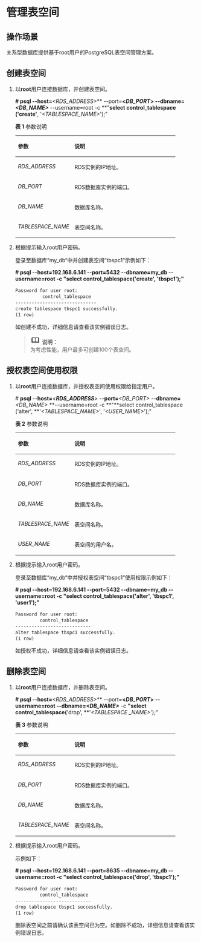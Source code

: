 # 管理表空间<a name="rds_09_0044"></a>

## 操作场景<a name="section21161918185247"></a>

关系型数据库提供基于root用户的PostgreSQL表空间管理方案。

## 创建表空间<a name="section3787577116487"></a>

1.  以**root**用户连接数据库，并创建表空间。

    **\# psql --host=**_<RDS\_ADDRESS\>_** --port=**<_DB\_PORT_\> **--dbname=**_<DB\_NAME\>_** --username=root -c **"**select control\_tablespace **\(**'create'**, '_<TABLESPACE\_NAME\>_'\);"

    **表 1**  参数说明

    <a name="table59901821142611"></a>
    <table><thead align="left"><tr id="row8990221112611"><th class="cellrowborder" valign="top" width="35.29%" id="mcps1.2.3.1.1"><p id="p4991142142610"><a name="p4991142142610"></a><a name="p4991142142610"></a>参数</p>
    </th>
    <th class="cellrowborder" valign="top" width="64.71000000000001%" id="mcps1.2.3.1.2"><p id="p1799192112260"><a name="p1799192112260"></a><a name="p1799192112260"></a>说明</p>
    </th>
    </tr>
    </thead>
    <tbody><tr id="row19911521112611"><td class="cellrowborder" valign="top" width="35.29%" headers="mcps1.2.3.1.1 "><p id="p59918217264"><a name="p59918217264"></a><a name="p59918217264"></a><em id="i2099182192611"><a name="i2099182192611"></a><a name="i2099182192611"></a>RDS_ADDRESS</em></p>
    </td>
    <td class="cellrowborder" valign="top" width="64.71000000000001%" headers="mcps1.2.3.1.2 "><p id="p11991202114262"><a name="p11991202114262"></a><a name="p11991202114262"></a>RDS实例的IP地址。</p>
    </td>
    </tr>
    <tr id="row12991172110266"><td class="cellrowborder" valign="top" width="35.29%" headers="mcps1.2.3.1.1 "><p id="p149912217263"><a name="p149912217263"></a><a name="p149912217263"></a><em id="i999132162610"><a name="i999132162610"></a><a name="i999132162610"></a>DB_PORT</em></p>
    </td>
    <td class="cellrowborder" valign="top" width="64.71000000000001%" headers="mcps1.2.3.1.2 "><p id="p2099172111268"><a name="p2099172111268"></a><a name="p2099172111268"></a>RDS数据库实例的端口。</p>
    </td>
    </tr>
    <tr id="row4991142102618"><td class="cellrowborder" valign="top" width="35.29%" headers="mcps1.2.3.1.1 "><p id="p799111216264"><a name="p799111216264"></a><a name="p799111216264"></a><em id="i39917214263"><a name="i39917214263"></a><a name="i39917214263"></a>DB_NAME</em></p>
    </td>
    <td class="cellrowborder" valign="top" width="64.71000000000001%" headers="mcps1.2.3.1.2 "><p id="p1399111218262"><a name="p1399111218262"></a><a name="p1399111218262"></a>数据库名称。</p>
    </td>
    </tr>
    <tr id="row299132162620"><td class="cellrowborder" valign="top" width="35.29%" headers="mcps1.2.3.1.1 "><p id="p59915217267"><a name="p59915217267"></a><a name="p59915217267"></a><em id="i1299152132611"><a name="i1299152132611"></a><a name="i1299152132611"></a>TABLESPACE_NAME</em></p>
    </td>
    <td class="cellrowborder" valign="top" width="64.71000000000001%" headers="mcps1.2.3.1.2 "><p id="p11991162102616"><a name="p11991162102616"></a><a name="p11991162102616"></a>表空间名称。</p>
    </td>
    </tr>
    </tbody>
    </table>

2.  根据提示输入root用户密码。

    登录至数据库“my\_db“中并创建表空间“tbspc1“示例如下：

    **\# psql --host=192.168.6.141 --port=****5432****  --dbname=my\_db --username=root -c "select control\_tablespace\('create', 'tbspc1'\);"**

    ```
    Password for user root:
              control_tablespace          
    ------------------------------    
    create tablespace tbspc1 successfully.   
    (1 row)
    ```

    如创建不成功，详细信息请查看该实例错误日志。

    >![](public_sys-resources/icon-note.gif) **说明：**   
    >为考虑性能，用户最多可创建100个表空间。  


## 授权表空间使用权限<a name="section5311030822"></a>

1.  以**root**用户连接数据库，并授权表空间使用权限给指定用户。

    \#  **psql --host=**_<__RDS\_ADDRESS__\>_ **--port=**_<DB\_PORT\>_ **--dbname=**_<DB\_NAME\>_ **--username=root -c **"**select control\_tablespace \('alter', **'_<TABLESPACE\_NAME\>_', '_<USER\_NAME\>_'\);"

    **表 2**  参数说明

    <a name="table734014410197"></a>
    <table><thead align="left"><tr id="row33425443195"><th class="cellrowborder" valign="top" width="35.29%" id="mcps1.2.3.1.1"><p id="p103427441197"><a name="p103427441197"></a><a name="p103427441197"></a>参数</p>
    </th>
    <th class="cellrowborder" valign="top" width="64.71000000000001%" id="mcps1.2.3.1.2"><p id="p434215441196"><a name="p434215441196"></a><a name="p434215441196"></a>说明</p>
    </th>
    </tr>
    </thead>
    <tbody><tr id="row534284410190"><td class="cellrowborder" valign="top" width="35.29%" headers="mcps1.2.3.1.1 "><p id="p234274420193"><a name="p234274420193"></a><a name="p234274420193"></a><em id="i482315212264"><a name="i482315212264"></a><a name="i482315212264"></a>RDS_ADDRESS</em></p>
    </td>
    <td class="cellrowborder" valign="top" width="64.71000000000001%" headers="mcps1.2.3.1.2 "><p id="p2342044121917"><a name="p2342044121917"></a><a name="p2342044121917"></a>RDS实例的IP地址。</p>
    </td>
    </tr>
    <tr id="row17342154431912"><td class="cellrowborder" valign="top" width="35.29%" headers="mcps1.2.3.1.1 "><p id="p1934224416197"><a name="p1934224416197"></a><a name="p1934224416197"></a><em id="i4856428267"><a name="i4856428267"></a><a name="i4856428267"></a>DB_PORT</em></p>
    </td>
    <td class="cellrowborder" valign="top" width="64.71000000000001%" headers="mcps1.2.3.1.2 "><p id="p14342144412192"><a name="p14342144412192"></a><a name="p14342144412192"></a>RDS数据库实例的端口。</p>
    </td>
    </tr>
    <tr id="row113421244181915"><td class="cellrowborder" valign="top" width="35.29%" headers="mcps1.2.3.1.1 "><p id="p2342174461913"><a name="p2342174461913"></a><a name="p2342174461913"></a><em id="i88576252613"><a name="i88576252613"></a><a name="i88576252613"></a>DB_NAME</em></p>
    </td>
    <td class="cellrowborder" valign="top" width="64.71000000000001%" headers="mcps1.2.3.1.2 "><p id="p43421444151917"><a name="p43421444151917"></a><a name="p43421444151917"></a>数据库名称。</p>
    </td>
    </tr>
    <tr id="row15342104411199"><td class="cellrowborder" valign="top" width="35.29%" headers="mcps1.2.3.1.1 "><p id="p17342184471913"><a name="p17342184471913"></a><a name="p17342184471913"></a><em id="i485813219266"><a name="i485813219266"></a><a name="i485813219266"></a>TABLESPACE_NAME</em></p>
    </td>
    <td class="cellrowborder" valign="top" width="64.71000000000001%" headers="mcps1.2.3.1.2 "><p id="p15342144415197"><a name="p15342144415197"></a><a name="p15342144415197"></a>表空间名称。</p>
    </td>
    </tr>
    <tr id="row1409117202118"><td class="cellrowborder" valign="top" width="35.29%" headers="mcps1.2.3.1.1 "><p id="p194096712110"><a name="p194096712110"></a><a name="p194096712110"></a><em id="i8858162202615"><a name="i8858162202615"></a><a name="i8858162202615"></a>USER_NAME</em></p>
    </td>
    <td class="cellrowborder" valign="top" width="64.71000000000001%" headers="mcps1.2.3.1.2 "><p id="p141013742116"><a name="p141013742116"></a><a name="p141013742116"></a>表空间的用户名。</p>
    </td>
    </tr>
    </tbody>
    </table>

2.  根据提示输入root用户密码。

    登录至数据库“my\_db“中并授权表空间“tbspc1“使用权限示例如下：

    **\# psql --host=192.168.6.141 --port=5432 --dbname=my\_db --username=root -c "select control\_tablespace\('alter', 'tbspc1', 'user1'\);"**

    ```
    Password for user root:
             control_tablespace         
    ----------------------------    
    alter tablespace tbspc1 successfully.   
    (1 row)
    ```

    如授权不成功，详细信息请查看该实例错误日志。


## 删除表空间<a name="section61601016487"></a>

1.  以**root**用户连接数据库，并删除表空间。

    **\# psql --host=**_<RDS\_ADDRESS\>_** --port=**<_DB\_PORT_\> **--username=root** **--dbname=**_<DB\_NAME\>_** -c **"**select control\_tablespace**\(**'drop', **'_<TABLESPACE \_NAME\>_'\);"

    **表 3**  参数说明

    <a name="table555513459246"></a>
    <table><thead align="left"><tr id="row10555104514241"><th class="cellrowborder" valign="top" width="35.29%" id="mcps1.2.3.1.1"><p id="p95561345142413"><a name="p95561345142413"></a><a name="p95561345142413"></a>参数</p>
    </th>
    <th class="cellrowborder" valign="top" width="64.71000000000001%" id="mcps1.2.3.1.2"><p id="p8556145162414"><a name="p8556145162414"></a><a name="p8556145162414"></a>说明</p>
    </th>
    </tr>
    </thead>
    <tbody><tr id="row55561845102416"><td class="cellrowborder" valign="top" width="35.29%" headers="mcps1.2.3.1.1 "><p id="p2556945182413"><a name="p2556945182413"></a><a name="p2556945182413"></a><em id="i8833447132520"><a name="i8833447132520"></a><a name="i8833447132520"></a>RDS_ADDRESS</em></p>
    </td>
    <td class="cellrowborder" valign="top" width="64.71000000000001%" headers="mcps1.2.3.1.2 "><p id="p05561345142419"><a name="p05561345142419"></a><a name="p05561345142419"></a>RDS实例的IP地址。</p>
    </td>
    </tr>
    <tr id="row55561445192411"><td class="cellrowborder" valign="top" width="35.29%" headers="mcps1.2.3.1.1 "><p id="p2556174510240"><a name="p2556174510240"></a><a name="p2556174510240"></a><em id="i15835147152510"><a name="i15835147152510"></a><a name="i15835147152510"></a>DB_PORT</em></p>
    </td>
    <td class="cellrowborder" valign="top" width="64.71000000000001%" headers="mcps1.2.3.1.2 "><p id="p20556174592415"><a name="p20556174592415"></a><a name="p20556174592415"></a>RDS数据库实例的端口。</p>
    </td>
    </tr>
    <tr id="row25561845132412"><td class="cellrowborder" valign="top" width="35.29%" headers="mcps1.2.3.1.1 "><p id="p125562453240"><a name="p125562453240"></a><a name="p125562453240"></a><em id="i6835154717256"><a name="i6835154717256"></a><a name="i6835154717256"></a>DB_NAME</em></p>
    </td>
    <td class="cellrowborder" valign="top" width="64.71000000000001%" headers="mcps1.2.3.1.2 "><p id="p13556154510248"><a name="p13556154510248"></a><a name="p13556154510248"></a>数据库名称。</p>
    </td>
    </tr>
    <tr id="row1455684572418"><td class="cellrowborder" valign="top" width="35.29%" headers="mcps1.2.3.1.1 "><p id="p855644517243"><a name="p855644517243"></a><a name="p855644517243"></a><em id="i118361847182517"><a name="i118361847182517"></a><a name="i118361847182517"></a>TABLESPACE_NAME</em></p>
    </td>
    <td class="cellrowborder" valign="top" width="64.71000000000001%" headers="mcps1.2.3.1.2 "><p id="p555618456248"><a name="p555618456248"></a><a name="p555618456248"></a>表空间名称。</p>
    </td>
    </tr>
    </tbody>
    </table>

2.  根据提示输入root用户密码。

    示例如下：

    **\# psql --host=192.168.6.141 --port=8635 --dbname=my\_db --username=root -c "select control\_tablespace\('drop', 'tbspc1'\);"**

    ```
    Password for user root:
             control_tablespace         
    ----------------------------    
    drop tablespace tbspc1 successfully.   
    (1 row)
    ```

    删除表空间之前请确认该表空间已为空。如删除不成功，详细信息请查看该实例错误日志。


